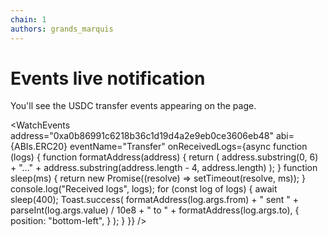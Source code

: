 ```yaml
---
chain: 1
authors: grands_marquis
---
```


# Events live notification

You'll see the USDC transfer events appearing on the page.

<WatchEvents
  address="0xa0b86991c6218b36c1d19d4a2e9eb0ce3606eb48"
  abi={ABIs.ERC20}
  eventName="Transfer"
  onReceivedLogs={async function (logs) {
    function formatAddress(address) {
      return (
        address.substring(0, 6) +
        "..." +
        address.substring(address.length - 4, address.length)
      );
    }
    function sleep(ms) {
      return new Promise((resolve) => setTimeout(resolve, ms));
    }
    console.log("Received logs", logs);
    for (const log of logs) {
      await sleep(400);
      Toast.success(
        formatAddress(log.args.from) +
          " sent " +
          parseInt(log.args.value) / 10e8 +
          " to " +
          formatAddress(log.args.to),
        {
          position: "bottom-left",
        }
      );
    }
  }}
/>
